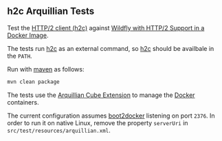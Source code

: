 h2c Arquillian Tests
--------------------

Test the [HTTP/2 client (h2c)](https://github.com/rmohid/h2c) against
[Wildfly with HTTP/2 Support in a Docker Image](https://github.com/fstab/docker-wildfly-http2).

The tests run [h2c](https://github.com/rmohid/h2c) as an external command, so [h2c](https://github.com/rmohid/h2c) should be availbale in the `PATH`.

Run with [maven](https://maven.apache.org/) as follows:

```bash
mvn clean package
```

The tests use the [Arquillian Cube Extension](https://github.com/arquillian/arquillian-cube/)
to manage the [Docker](https://www.docker.com) containers.

The current configuration assumes [boot2docker](http://boot2docker.io) listening on port `2376`.
In order to run it on native Linux, remove the property `serverUri` in `src/test/resources/arquillian.xml`.
